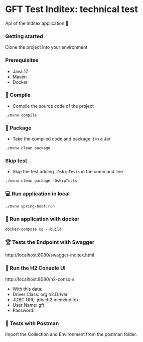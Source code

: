 # GFT Test Inditex: technical test

Api of the Inditex application :department_store:


### Getting started
Clone the project into your environment

### Prerequisites
- Java 17
- Maven
- Docker

### :minidisc: Compile
- Compile the source code of the project
```
./mvnw compile
```

### :floppy_disk: Package
- Take the compiled code and package it in a Jar
```
./mvnw clean package
```

### Skip test
- Skip the test adding ```-DskipTests``` in the command line.
```
./mvnw clean package -DskipTests
```

### :computer: Run application in local
```
./mvnw spring-boot:run
```

### :whale: Run application with docker
```
docker-compose up --build
```

### :trophy: Tests the Endpoint with Swagger
http://localhost:8080/swagger-inditex.html

### :abacus: Run the H2 Console UI
http://localhost:8080/h2-console
- With this data:
- Driver Class: org.h2.Driver
- JDBC URL: jdbc:h2:mem:inditex
- User Name: gft
- Password:

### :rocket: Tests with Postman 
Import the Collection and Environment from the postman folder.
